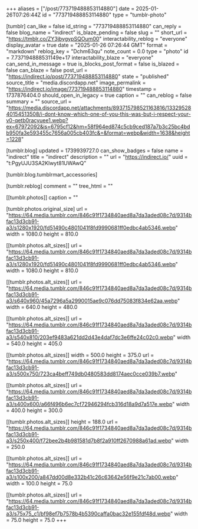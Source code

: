 +++
aliases = ["/post/773719488853114880"]
date = 2025-01-26T07:26:44Z
id = "773719488853114880"
type = "tumblr-photo"

[tumblr]
can_like = false
id_string = "773719488853114880"
can_reply = false
blog_name = "indirect"
is_blaze_pending = false
slug = ""
short_url = "https://tmblr.co/ZY3jbygypSQOum00"
interactability_reblog = "everyone"
display_avatar = true
date = "2025-01-26 07:26:44 GMT"
format = "markdown"
reblog_key = "Dchm63qu"
note_count = 0.0
type = "photo"
id = 7.737194888531149e+17
interactability_blaze = "everyone"
can_send_in_message = true
is_blocks_post_format = false
is_blazed = false
can_blaze = false
post_url = "https://indirect.io/post/773719488853114880"
state = "published"
source_title = "media.discordapp.net"
image_permalink = "https://indirect.io/image/773719488853114880"
timestamp = 1737876404.0
should_open_in_legacy = true
caption = ""
can_reblog = false
summary = ""
source_url = "https://media.discordapp.net/attachments/893715798521163816/1332952840154513508/i-dont-know-which-one-of-you-this-was-but-i-respect-your-v0-qetb0racyuee1.webp?ex=67972092&is=6795cf12&hm=58f964ed874c5cb9ced187a7b3c25bc4bdb950fa3e593455c7656a005cb403fc&=&format=webp&width=1638&height=1228"

[tumblr.blog]
updated = 1739939727.0
can_show_badges = false
name = "indirect"
title = "indirect"
description = ""
url = "https://indirect.io/"
uuid = "t:PgyUJU3SA2Klwyt81UWAwQ"

[tumblr.blog.tumblrmart_accessories]

[tumblr.reblog]
comment = ""
tree_html = ""

[[tumblr.photos]]
caption = ""

[tumblr.photos.original_size]
url = "https://64.media.tumblr.com/846c91f1734840aed8a7da3aded08c7d/9314bfac13d3cb91-a3/s1280x1920/fd51490c4801041f8fd9990681ff0edbc4ab5346.webp"
width = 1080.0
height = 810.0

[[tumblr.photos.alt_sizes]]
url = "https://64.media.tumblr.com/846c91f1734840aed8a7da3aded08c7d/9314bfac13d3cb91-a3/s1280x1920/fd51490c4801041f8fd9990681ff0edbc4ab5346.webp"
width = 1080.0
height = 810.0

[[tumblr.photos.alt_sizes]]
url = "https://64.media.tumblr.com/846c91f1734840aed8a7da3aded08c7d/9314bfac13d3cb91-a3/s640x960/45a7296a5a2990015ae9c076dd75083f834e62aa.webp"
width = 640.0
height = 480.0

[[tumblr.photos.alt_sizes]]
url = "https://64.media.tumblr.com/846c91f1734840aed8a7da3aded08c7d/9314bfac13d3cb91-a3/s540x810/203ef9483a621dd2d43e4daf7dc3e6ffe24c02c0.webp"
width = 540.0
height = 405.0

[[tumblr.photos.alt_sizes]]
width = 500.0
height = 375.0
url = "https://64.media.tumblr.com/846c91f1734840aed8a7da3aded08c7d/9314bfac13d3cb91-a3/s500x750/723ca4beff749db0480583dd8174aec0cce039b7.webp"

[[tumblr.photos.alt_sizes]]
url = "https://64.media.tumblr.com/846c91f1734840aed8a7da3aded08c7d/9314bfac13d3cb91-a3/s400x600/a66f496b6ec7cf72946294fcb316d18a9d7a517e.webp"
width = 400.0
height = 300.0

[[tumblr.photos.alt_sizes]]
height = 188.0
url = "https://64.media.tumblr.com/846c91f1734840aed8a7da3aded08c7d/9314bfac13d3cb91-a3/s250x400/f72bee2b4b981581d7b8f2a910ff2670988a61ad.webp"
width = 250.0

[[tumblr.photos.alt_sizes]]
url = "https://64.media.tumblr.com/846c91f1734840aed8a7da3aded08c7d/9314bfac13d3cb91-a3/s100x200/a847dd00d8e332b41c26c63642e56f9e21c7ab00.webp"
width = 100.0
height = 75.0

[[tumblr.photos.alt_sizes]]
url = "https://64.media.tumblr.com/846c91f1734840aed8a7da3aded08c7d/9314bfac13d3cb91-a3/s75x75_c1/bf98ef7b7578b4b5390caffa0bac32e155fdf48d.webp"
width = 75.0
height = 75.0
+++
